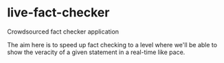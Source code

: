 # live-fact-checker
Crowdsourced fact checker application

The aim here is to speed up fact checking to a level where we'll be able to show the veracity of a given statement in a real-time like pace.
